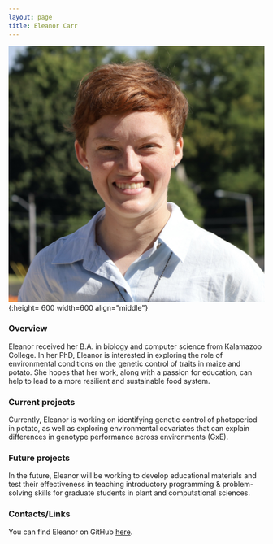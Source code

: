 ```yaml
---
layout: page
title: Eleanor Carr
---
```


![Eleanor Carr](/images/People_Images/eleanorcarr.jpeg){:height= 600 width=600 align="middle"}

### Overview
Eleanor received her B.A. in biology and computer science from Kalamazoo College. In her PhD, Eleanor is interested in exploring the role of environmental conditions on the genetic control of traits in maize and potato. She hopes that her work, along with a passion for education, can help to lead to a more resilient and sustainable food system.

### Current projects
Currently, Eleanor is working on identifying genetic control of photoperiod in potato, as well as exploring environmental covariates that can explain differences in genotype performance across environments (GxE).

### Future projects
In the future, Eleanor will be working to develop educational materials and test their effectiveness in teaching introductory programming & problem-solving skills for graduate students in plant and computational sciences.

### Contacts/Links
You can find Eleanor on GitHub [here](https://github.com/ecarr6771?tab=repositories).

